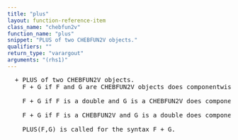 ```yaml
---
title: "plus"
layout: function-reference-item
class_name: "chebfun2v"
function_name: "plus"
snippet: "PLUS of two CHEBFUN2V objects."
qualifiers: ""
return_type: "varargout"
arguments: "(rhs1)"
---
```


<pre class="help-text">  + PLUS of two CHEBFUN2V objects. 
    F + G if F and G are CHEBFUN2V objects does componentwise addition. 
 
    F + G if F is a double and G is a CHEBFUN2V does componentwise addition. 
  
    F + G if F is a CHEBFUN2V and G is a double does componentwise addition.
  
    PLUS(F,G) is called for the syntax F + G. 
</pre>